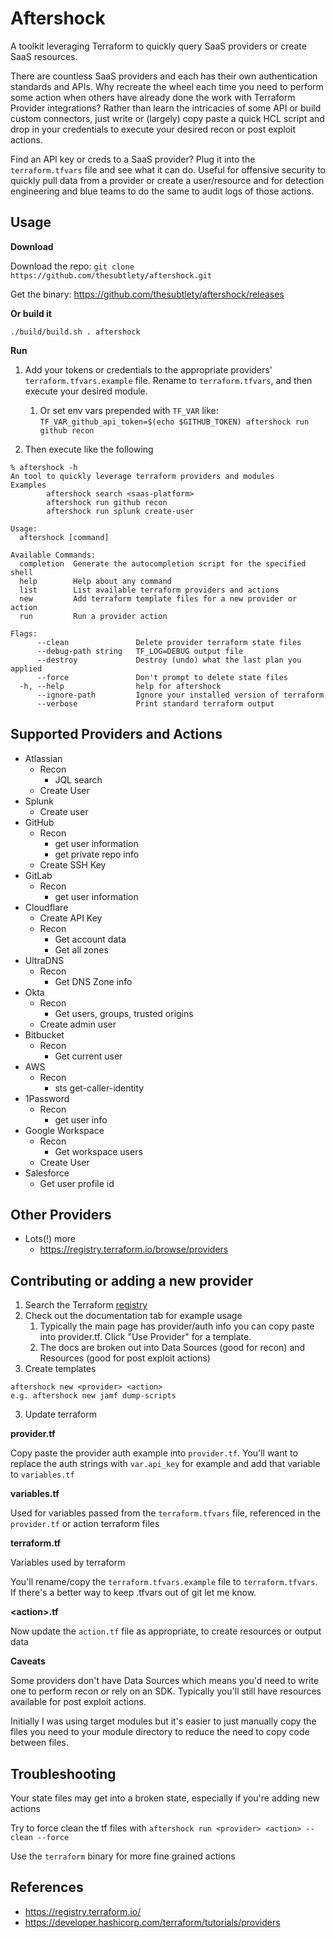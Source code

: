 # Aftershock

A toolkit leveraging Terraform to quickly query SaaS providers or create SaaS resources. 

There are countless SaaS providers and each has their own authentication standards and APIs. Why recreate the wheel each time you need to perform some action when others have already done the work with Terraform Provider integrations? Rather than learn the intricacies of some API or build custom connectors, just write or (largely) copy paste a quick HCL script and drop in your credentials to execute your desired recon or post exploit actions.

Find an API key or creds to a SaaS provider? Plug it into the `terraform.tfvars` file and see what it can do. Useful for offensive security to quickly pull data from a provider or create a user/resource and for detection engineering and blue teams to do the same to audit logs of those actions.

## Usage

**Download**

Download the repo: `git clone https://github.com/thesubtlety/aftershock.git`

Get the binary: https://github.com/thesubtlety/aftershock/releases

**Or build it**

`./build/build.sh . aftershock`

**Run**

1. Add your tokens or credentials to the appropriate providers' `terraform.tfvars.example` file. Rename to `terraform.tfvars`, and then execute your desired module.
   1. Or set env vars prepended with `TF_VAR` like: `TF_VAR_github_api_token=$(echo $GITHUB_TOKEN) aftershock run github recon`

2. Then execute like the following

```
% aftershock -h
An tool to quickly leverage terraform providers and modules
Examples
        aftershock search <saas-platform>
        aftershock run github recon
        aftershock run splunk create-user

Usage:
  aftershock [command]

Available Commands:
  completion  Generate the autocompletion script for the specified shell
  help        Help about any command
  list        List available terraform providers and actions
  new         Add terraform template files for a new provider or action
  run         Run a provider action

Flags:
      --clean               Delete provider terraform state files
      --debug-path string   TF_LOG=DEBUG output file
      --destroy             Destroy (undo) what the last plan you applied
      --force               Don't prompt to delete state files
  -h, --help                help for aftershock
      --ignore-path         Ignore your installed version of terraform
      --verbose             Print standard terraform output
```

## Supported Providers and Actions

* Atlassian
  * Recon
    * JQL search
  * Create User
* Splunk
  * Create user
* GitHub
  * Recon
    * get user information
    * get private repo info
  * Create SSH Key
* GitLab
  * Recon
    * get user information
* Cloudflare
  * Create API Key
  * Recon
    * Get account data
    * Get all zones
* UltraDNS
  * Recon
    * Get DNS Zone info
* Okta
  * Recon
    * Get users, groups, trusted origins
  * Create admin user
* Bitbucket
  * Recon
    * Get current user
* AWS
  * Recon
    * sts get-caller-identity
* 1Password
  * Recon
    * get user info
* Google Workspace
  * Recon
    * Get workspace users
  * Create User
* Salesforce
  * Get user profile id

## Other Providers
* Lots(!) more
  - https://registry.terraform.io/browse/providers

## Contributing or adding a new provider

1. Search the Terraform [registry](https://registry.terraform.io/)
2. Check out the documentation tab for example usage
   1. Typically the main page has provider/auth info you can copy paste into provider.tf. Click "Use Provider" for a template.
   2. The docs are broken out into Data Sources (good for recon) and Resources (good for post exploit actions)
3. Create templates

```
aftershock new <provider> <action>
e.g. aftershock new jamf dump-scripts
```

3. Update terraform

**provider.tf**

Copy paste the provider auth example into `provider.tf`. You'll want to replace the auth strings with `var.api_key` for example and add that variable to `variables.tf`

**variables.tf**

Used for variables passed from the `terraform.tfvars` file, referenced in the `provider.tf` or action terraform files

**terraform.tf**

Variables used by terraform

You'll rename/copy the `terraform.tfvars.example` file to `terraform.tfvars`. If there's a better way to keep .tfvars out of git let me know.

**\<action>.tf**

Now update the `action.tf` file as appropriate, to create resources or output data

**Caveats**

Some providers don't have Data Sources which means you'd need to write one to perform recon or rely on an SDK. Typically you'll still have resources available for post exploit actions.

Initially I was using target modules but it's easier to just manually copy the files you need to your module directory to reduce the need to copy code between files.


## Troubleshooting

Your state files may get into a broken state, especially if you're adding new actions

Try to force clean the tf files with `aftershock run <provider> <action> --clean --force`

Use the `terraform` binary for more fine grained actions

## References
- https://registry.terraform.io/
- https://developer.hashicorp.com/terraform/tutorials/providers
